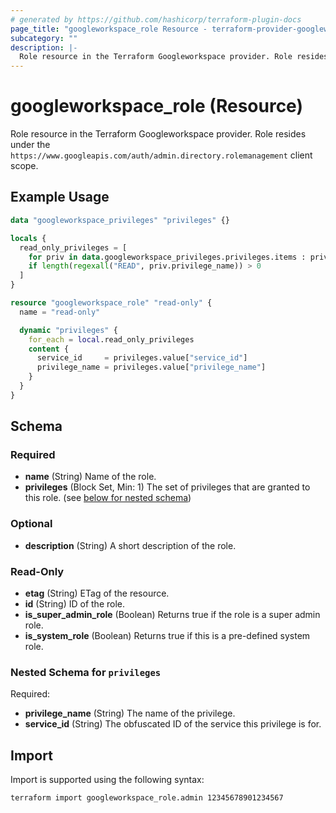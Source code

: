 ```yaml
---
# generated by https://github.com/hashicorp/terraform-plugin-docs
page_title: "googleworkspace_role Resource - terraform-provider-googleworkspace"
subcategory: ""
description: |-
  Role resource in the Terraform Googleworkspace provider. Role resides under the https://www.googleapis.com/auth/admin.directory.rolemanagement client scope.
---
```


# googleworkspace_role (Resource)

Role resource in the Terraform Googleworkspace provider. Role resides under the `https://www.googleapis.com/auth/admin.directory.rolemanagement` client scope.

## Example Usage

```terraform
data "googleworkspace_privileges" "privileges" {}

locals {
  read_only_privileges = [
    for priv in data.googleworkspace_privileges.privileges.items : priv
    if length(regexall("READ", priv.privilege_name)) > 0
  ]
}

resource "googleworkspace_role" "read-only" {
  name = "read-only"

  dynamic "privileges" {
    for_each = local.read_only_privileges
    content {
      service_id     = privileges.value["service_id"]
      privilege_name = privileges.value["privilege_name"]
    }
  }
}
```

<!-- schema generated by tfplugindocs -->
## Schema

### Required

- **name** (String) Name of the role.
- **privileges** (Block Set, Min: 1) The set of privileges that are granted to this role. (see [below for nested schema](#nestedblock--privileges))

### Optional

- **description** (String) A short description of the role.

### Read-Only

- **etag** (String) ETag of the resource.
- **id** (String) ID of the role.
- **is_super_admin_role** (Boolean) Returns true if the role is a super admin role.
- **is_system_role** (Boolean) Returns true if this is a pre-defined system role.

<a id="nestedblock--privileges"></a>
### Nested Schema for `privileges`

Required:

- **privilege_name** (String) The name of the privilege.
- **service_id** (String) The obfuscated ID of the service this privilege is for.

## Import

Import is supported using the following syntax:

```shell
terraform import googleworkspace_role.admin 12345678901234567
```
